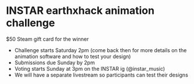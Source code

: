 # INSTAR earthxhack animation challenge

$50 Steam gift card for the winner

- Challenge starts Saturday 2pm (come back then for more details on the animation software and how to test your design)
- Submissions due Sunday by 2pm
- Voting starts Sunday at 3pm on the INSTAR ig (@instar_music)
- We will have a separate livestream so participants can test their designs
